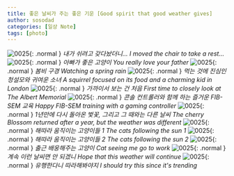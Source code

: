 ```yaml
---
title: 좋은 날씨가 주는 좋은 기운 [Good spirit that good weather gives]
author: sosodad
categories: [일상 Note]
tags: [photo]
---
```


![0025](https://1drv.ms/i/c/f96de3eae83811fb/IQTMYyM41_b7SoUdqiyjCmUWAYUiZfBFRWQlr-Wm8EGBq2o?height=1024){: .normal }
_내가 쉬려고 갖다놨더니... I moved the chair to take a rest..._
![0025](https://1drv.ms/i/c/f96de3eae83811fb/IQQPlVmFUt8mSaewwRIR-QYWAYSdJnT0kAvUjr4HS9rJaiU?height=1024){: .normal }
_아빠가 좋은 고양이 You really love your father_
![0025](https://1drv.ms/i/c/f96de3eae83811fb/IQT4WqFIpszJQpYRrxfY4VlNAWrdmkJwXRP0HoFNLIMApDU?height=1024){: .normal }
_봄비 구경 Watching a spring rain_
![0025](https://1drv.ms/i/c/f96de3eae83811fb/IQQI_-LXPAlsQ7PGWccJes5UAZKMOwKB-WGBsrDF_4n5Xzk?height=1024){: .normal }
_먹는 것에 진심인 청설모와 귀여운 소녀 A squirrel focused on its food and a charming kid in London_
![0025](https://1drv.ms/i/c/f96de3eae83811fb/IQQSr4_6wB8VRrvMDrbp0BLSAXFRo0wJT8YGK8q4bHvJwXs?height=1024){: .normal }
_가까이서 보는 건 처음 First time to closely look at The Albert Memorial_
![0025](https://1drv.ms/i/c/f96de3eae83811fb/IQRVvkCiobN6Qr5hR8u1n0_QAS4P_pcpS-FTmjb_BI2Uoow?width=1024){: .normal }
_콘솔 컨트롤러와 함께 하는 즐거운 FIB-SEM 교육 Happy FIB-SEM training with a gaming controller_
![0025](https://1drv.ms/i/c/f96de3eae83811fb/IQT04pkKrXKfRJdUZbGmocGjAQBS7RYc6mqkr18kdGhv64Y?height=1024){: .normal }
_1년만에 다시 돌아온 벛꽃, 그리고 그 때와는 다른 날씨 The cherry Blossom returned after a year, but the weather was different_
![0025](https://1drv.ms/i/c/f96de3eae83811fb/IQQjwh41XZmBQq_KL-2xd88xAd87vehHqYTKiaft68Ac37Y?height=1024){: .normal }
_해따라 움직이는 고양이들 1 The cats following the sun 1_
![0025](https://1drv.ms/i/c/f96de3eae83811fb/IQS06ir4qQioQ4h-cylmwVgoAX0KjLofP75ZiWVIn9EN1tk?height=1024){: .normal }
_해따라 움직이는 고양이들 2 The cats following the sun 2_
![0025](https://1drv.ms/i/c/f96de3eae83811fb/IQQDLzkyTBBvRLwwsqI04i-XAeLpS0OngnF2JiOojOIbgwY?height=1024){: .normal }
_출근 배웅해주는 고양이 Cat seeing me go to work_
![0025](https://1drv.ms/i/c/f96de3eae83811fb/IQTotKdDpVsmT4Cnq_wqCPI_Afz_Ggyh4CKrccnP0e3VIOk?height=1024){: .normal }
_계속 이런 날씨면 안 되겠니 Hope that this weather will continue_
![0025](https://1drv.ms/i/c/f96de3eae83811fb/IQRg3VCx813_SbB2XMK_7BvLAYWHOoJB-S_MS8Zr02nTV3s?width=1024){: .normal }
_유행한다니 따라해봐야지 I should try this since it's trending_